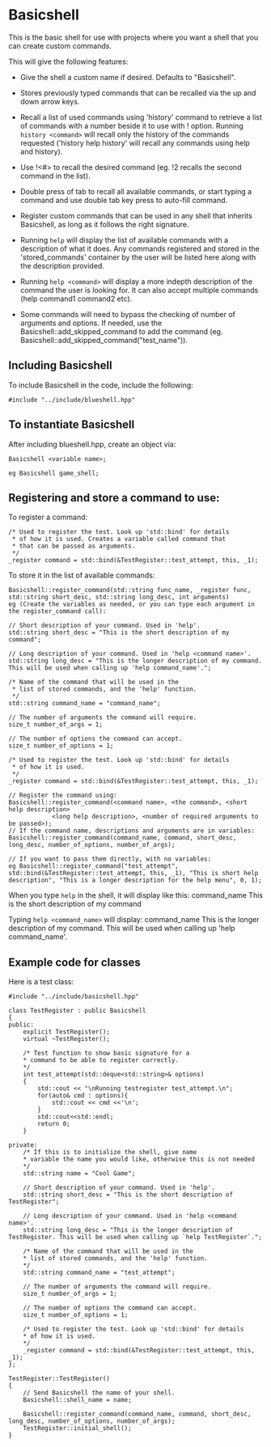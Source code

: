 # Basicshell

This is the basic shell for use with projects where you want a shell that you can create custom commands.

This will give the following features:

* Give the shell a custom name if desired. Defaults to "Basicshell".

* Stores previously typed commands that can be recalled via the
  up and down arrow keys.
  
* Recall a list of used commands using 'history' command to retrieve a
  list of commands with a number beside it to use with ! option.
  Running `history <command>` will recall only the history of the commands
  requested ('history help history' will recall any commands using
  help and history).
  
* Use !<#> to recall the desired command (eg. !2 recalls the second
  command in the list).
  
* Double press of tab to recall all available commands, or start typing 
  a command and use double tab key press to auto-fill command.
  
* Register custom commands that can be used in any shell that 
  inherits Basicshell, as long as it follows the right signature.
  
* Running `help` will display the list of available commands with
  a description of what it does. Any commands registered and stored
  in the 'stored_commands' container by the user will be listed here
  along with the description provided.

* Running `help <command>` will display a more indepth description
  of the command the user is looking for. It can also accept
  multiple commands (help command1 command2 etc).
  
* Some commands will need to bypass the checking of number of arguments
  and options. If needed, use the Basicshell::add_skipped_command to
  add the command (eg. Basicshell::add_skipped_command("test_name")).


## Including Basicshell

To include Basicshell in the code, include the following:

    #include "../include/blueshell.hpp"
    
    
## To instantiate Basicshell

After including blueshell.hpp, create an object via:

    Basicshell <variable name>;
    
    eg Basicshell game_shell;
    
## Registering and store a command to use:
     
To register a command:

    /* Used to register the test. Look up 'std::bind' for details
     * of how it is used. Creates a variable called command that
     * that can be passed as arguments.
     */
    _register command = std::bind(&TestRegister::test_attempt, this, _1);
   	
To store it in the list of available commands:

    Basicshell::register_command(std::string func_name, _register func, std::string short_desc, std::string long_desc, int arguments)
	eg (Create the variables as needed, or you can type each argument in the register_command call):
	
	// Short description of your command. Used in 'help'.
    std::string short_desc = "This is the short description of my command";
    
    // Long description of your command. Used in 'help <command name>'.
	std::string long_desc = "This is the longer description of my command. This will be used when calling up 'help command_name'.";
    
    /* Name of the command that will be used in the
     * list of stored commands, and the 'help' function.
     */
	std::string command_name = "command_name";
    
    // The number of arguments the command will require.
	size_t number_of_args = 1;
	
	// The number of options the command can accept.
	size_t number_of_options = 1;
    
    /* Used to register the test. Look up 'std::bind' for details
     * of how it is used.
     */
    _register command = std::bind(&TestRegister::test_attempt, this, _1);
    
    // Register the command using:
    Basicshell::register_command(<command name>, <the command>, <short help description>
                <long help description>, <number of required arguments to be passed>);
    // If the command name, descriptions and arguments are in variables:
    Basicshell::register_command(command_name, command, short_desc, long_desc, number_of_options, number_of_args);

    // If you want to pass them directly, with no variables:
	eg Basicshell::register_command("test_attempt", std::bind(&TestRegister::test_attempt, this, _1), "This is short help description", "This is a longer description for the help menu", 0, 1);
	
When you type `help` in the shell, it will display like this:
command_name        This is the short description of my command

Typing `help <command_name>` will display:
command_name        This is the longer description of my command. This will be used when calling up 'help command_name'.


## Example code for classes

Here is a test class:

    #include "../include/basicshell.hpp"

    class TestRegister : public Basicshell
    {
    public:
        explicit TestRegister();
        virtual ~TestRegister();
        
        /* Test function to show basic signature for a
        * command to be able to register correctly.
        */
        int test_attempt(std::deque<std::string>& options)
        {
            std::cout << "\nRunning testregister test_attempt.\n";
            for(auto& cmd : options){
                std::cout << cmd <<'\n';
            }
            std::cout<<std::endl;
            return 0;
        }

    private:
        /* If this is to initialize the shell, give name
        * variable the name you would like, otherwise this is not needed
        */
        std::string name = "Cool Game";
        
        // Short description of your command. Used in 'help'.
        std::string short_desc = "This is the short description of TestRegister";
        
        // Long description of your command. Used in 'help <command name>'.
        std::string long_desc = "This is the longer description of TestRegister. This will be used when calling up `help TestRegister`.";
        
        /* Name of the command that will be used in the
        * list of stored commands, and the 'help' function.
        */
        std::string command_name = "test_attempt";
        
        // The number of arguments the command will require.
        size_t number_of_args = 1;
        
        // The number of options the command can accept.
        size_t number_of_options = 1;
        
        /* Used to register the test. Look up 'std::bind' for details
        * of how it is used.
        */
        _register command = std::bind(&TestRegister::test_attempt, this, _1);
    };

    TestRegister::TestRegister()
    {
        // Send Basicshell the name of your shell.
        Basicshell::shell_name = name;
        
        Basicshell::register_command(command_name, command, short_desc, long_desc, number_of_options, number_of_args);
        TestRegister::initial_shell();
    }
